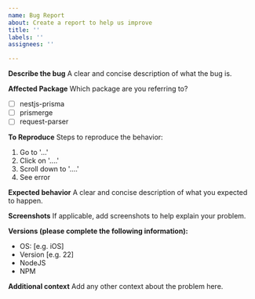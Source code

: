 ```yaml
---
name: Bug Report
about: Create a report to help us improve
title: ''
labels: ''
assignees: ''

---
```


**Describe the bug**
A clear and concise description of what the bug is.

**Affected Package** 
Which package are you referring to?
- [ ] nestjs-prisma
- [ ] prismerge
- [ ] request-parser

**To Reproduce**
Steps to reproduce the behavior:
1. Go to '...'
2. Click on '....'
3. Scroll down to '....'
4. See error

**Expected behavior**
A clear and concise description of what you expected to happen.

**Screenshots**
If applicable, add screenshots to help explain your problem.

**Versions (please complete the following information):**
 - OS: [e.g. iOS]
 - Version [e.g. 22]
 - NodeJS
 - NPM

**Additional context**
Add any other context about the problem here.
